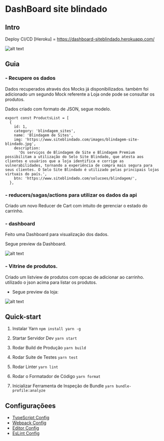 # **DashBoard site blindado**

## **Intro**


Deploy CI/CD [Heroku] = https://dashboard-siteblindado.herokuapp.com/

![alt text](https://badgen.net/github/license/micromatch/micromatch) 


## **Guia**

### - Recupere os dados
Dados recuperados através dos Mocks já disponibilizados.
também foi adicionado um segundo Mock referente a Loja onde pode se consultar os produtos.

Dados criado com formato de JSON, segue modelo.

```
export const ProductsList = [
  {
    id: 1,
    category: 'blindagem_sites',
    name: 'Blindagem de Sites',
    img: 'https://www.siteblindado.com/images/blindagem-site-blindado.jpg',
    description:
      'Os serviços de Blindagem de Site e Blindagem Premium possibilitam a utilização do Selo Site Blindado, que atesta aos clientes e usuários que a loja identifica e corrige as vulnerabilidades, tornando a experiência de compra mais segura para seus clientes. O Selo Site Blindado é utilizado pelas principais lojas virtuais do país.',
    btn: 'https://www.siteblindado.com/solucoes/blindagem/',
  },
```



### - reducers/sagas/actions para utilizar os dados da api
Criado um novo Reducer de Cart com intuito de gerenciar o estado do carrinho.



### - dashboard
Feito uma Dashboard para visualização dos dados.

Segue preview da Dashboard.

![alt text](https://i.ibb.co/yWJw6gB/Captura-de-Tela-2020-11-04-a-s-14-58-57.png)


### - Vitrine de produtos.

Criado um listview de produtos com opcao de adicionar ao carrinho.
utilizado o json acima para listar os produtos.

 - Segue preview da loja:

  
![alt text](https://i.ibb.co/vLc8H9Q/Captura-de-Tela-2020-11-04-a-s-14-59-10.png)


## **Quick-start**

1. Instalar Yarn
`npm install yarn -g`

3. Startar Servidor Dev
`yarn start`

4. Rodar Build de Produção
`yarn build`

5. Rodar Suite de Testes
`yarn test`

6. Rodar Linter
`yarn lint`

7. Rodar o Formatador de Código
`yarn format`

8. Inicializar Ferramenta de Inspeção de Bundle
`yarn bundle-profile:analyze`

## **Configuraçõees**

* [TypeScript Config](./tsconfig.json)
* [Webpack Config](./config/webpack.config.js)
* [Editor Config](./.editorconfig)
* [EsLint Config](./.eslintrc.js)

